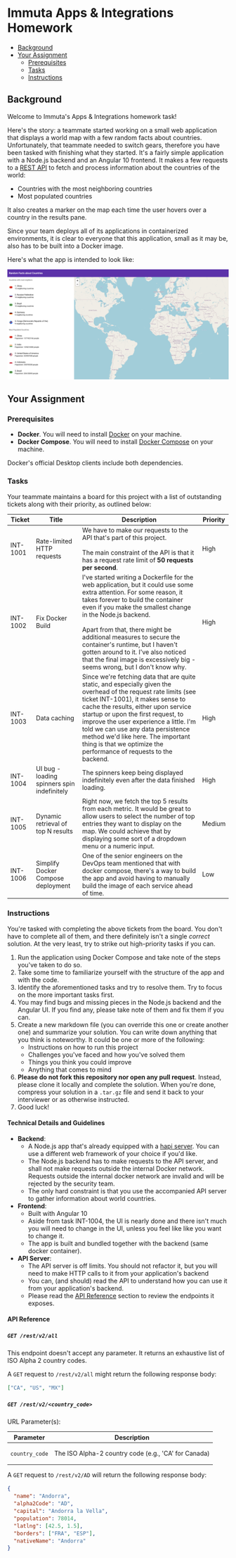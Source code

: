 # Immuta Apps & Integrations Homework

- [Background](#background)
- [Your Assignment](#your-assignment)
  * [Prerequisites](#prerequisites)
  * [Tasks](#tasks)
  * [Instructions](#instructions)


## Background

Welcome to Immuta's Apps & Integrations homework task!

Here's the story: a teammate started working on a small web application that
displays a world map with a few random facts about countries. Unfortunately,
that teammate needed to switch gears, therefore you have been tasked with finishing what
they started. It's a fairly simple application with a Node.js backend and an
Angular 10 frontend. It makes a few requests to a [REST API](#api-reference)
to fetch and process information about the countries of the world:

* Countries with the most neighboring countries
* Most populated countries

It also creates a marker on the map each time the user hovers over a country in the results pane.

Since your team deploys all of its applications in containerized environments,
it is clear to everyone that this application, small as it may be, also has to be built into a Docker
image.

Here's what the app is intended to look like:

![Screenshot of App](./screenshot.png)

## Your Assignment

### Prerequisites

- **Docker**. You will need to install [Docker](https://docs.docker.com/get-docker/) on your machine.
- **Docker Compose**. You will need to install [Docker Compose](https://docs.docker.com/compose/install/) on your machine.

Docker's official Desktop clients include both dependencies.

### Tasks

Your teammate maintains a board for this project with a list of outstanding tickets along with their
priority, as outlined below:

<table>
    <thead>
        <tr>
            <th>Ticket</th>
            <th>Title</th>
            <th>Description</th>
            <th>Priority</th>
        </tr>
    </thead>
    <tbody>
        <tr>
            <td>INT-1001</td>
            <td>Rate-limited HTTP requests</td>
            <td>
                We have to make our requests to the API that's part of this project.<br/><br/>The main constraint of the
                API is that it has a request rate limit of <b>50 requests per second</b>.
            </td>
            <td>High</td>
        </tr>
        <tr>
            <td>INT-1002</td>
            <td>Fix Docker Build</td>
            <td>
                I've started writing a Dockerfile for the web application, but it could use
                some extra attention. For some reason, it takes forever to build the container
                even if you make the smallest change in the Node.js backend.<br/><br/>
                Apart from that, there might be additional measures to secure the container's runtime,
                but I haven't gotten around to it. I've also noticed that the final image is excessively
                big - seems wrong, but I don't know why.
            </td>
            <td>High</td>
        </tr>
        <tr>
            <td>INT-1003</td>
            <td>Data caching</td>
            <td>
                Since we're fetching data that are quite static, and especially given the overhead of the 
                request rate limits (see ticket INT-1001), it makes sense to cache the results, either
                upon service startup or upon the first request, to improve the user experience a little.
                I'm told we can use any data persistence method we'd like here. The important thing is
                that we optimize the performance of requests to the backend.
            </td>
            <td>High</td>
        </tr>
        <tr>
            <td>INT-1004</td>
            <td>UI bug - loading spinners spin indefinitely</td>
            <td>
                The spinners keep being displayed indefinitely even after
                the data finished loading.
            </td>
            <td>High</td>
        </tr>
        <tr>
            <td>INT-1005</td>
            <td>Dynamic retrieval of top N results</td>
            <td>
                Right now, we fetch the top 5 results from each metric. It would be great to allow users
                to select the number of top entries they want to display on the map. We could achieve that
                by displaying some sort of a dropdown menu or a numeric input.
            </td>
            <td>Medium</td>
        </tr>
        <tr>
            <td>INT-1006</td>
            <td>Simplify Docker Compose deployment</td>
            <td>
                One of the senior engineers on the DevOps team mentioned that with docker compose,
                there's a way to build the app and avoid having to manually build the image
                of each service ahead of time.
            </td>
            <td>Low</td>
        </tr>
    </tbody>
</table>

### Instructions

You're tasked with completing the above tickets from the board. You don't have to complete all of them, and there
definitely isn't a single _correct_ solution. At the very least, try to strike out high-priority tasks if you can.

1. Run the application using Docker Compose and take note of the steps you've taken to do so.
1. Take some time to familiarize yourself with the structure of the app and with the code.
1. Identify the aforementioned tasks and try to resolve them. Try to focus on the more important tasks
   first.
1. You may find bugs and missing pieces in the Node.js backend and the Angular UI.
   If you find any, please take note of them and fix them if you can.
1. Create a new markdown file (you can override this one or create another one) and summarize your solution.
   You can write down anything that you think is noteworthy. It could be one or more of the following:
   - Instructions on how to run this project
   - Challenges you've faced and how you've solved them
   - Things you think you could improve
   - Anything that comes to mind
1. **Please do not fork this repository nor open any pull request**. Instead, please clone it locally
   and complete the solution. When you're done, compress your solution in a `.tar.gz` file and send it back to your
   interviewer or as otherwise instructed.
1. Good luck!

#### Technical Details and Guidelines

* **Backend**:
  - A Node.js app that's already equipped with a [hapi server](https://hapi.dev/). You can use a different web framework
    of your choice if you'd like.
  - The Node.js backend has to make requests to the API server, and shall not make requests outside
    the internal Docker network. Requests outside the internal docker network are invalid and will be rejected by
    the security team.
  - The only hard constraint is that you use the accompanied API server to gather information about world countries.
* **Frontend**:
  - Built with Angular 10
  - Aside from task INT-1004, the UI is nearly done and there isn't much you will need to change in the UI, unless you
    feel like like you want to change it.
  - The app is built and bundled together with the backend (same docker container).
* **API Server**:
  - The API server is off limits. You should not refactor it, but you will need to make HTTP calls to it from your
    application's backend
  - You can, (and should) read the API to understand how you can use it from your application's backend. 
  - Please read the [API Reference](#api-reference) section to review the endpoints it exposes.

#### API Reference

##### `GET /rest/v2/all`

This endpoint doesn't accept any parameter. It returns an exhaustive list of ISO Alpha 2 country codes.

A `GET` request to `/rest/v2/all` might return the following response body:

```json
["CA", "US", "MX"]
```

##### `GET /rest/v2/<country_code>`

URL Parameter(s):

<table>
    <thead>
        <tr>
            <th>Parameter</th>
            <th>Description</th>
        </tr>
    </thead>
    <tbody>
        <tr>
            <td><pre><code>country_code</code></pre></td>
            <td>The ISO Alpha-2 country code (e.g., 'CA' for Canada)</td>
        </tr>
    </tbody>
</table>

A `GET` request to `/rest/v2/AD` will return the following response body:

```json
{
  "name": "Andorra",
  "alpha2Code": "AD",
  "capital": "Andorra la Vella",
  "population": 78014,
  "latlng": [42.5, 1.5],
  "borders": ["FRA", "ESP"],
  "nativeName": "Andorra"
}
```
